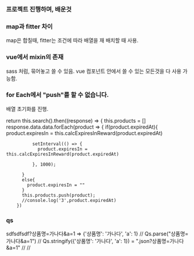 ### 프로젝트 진행하며, 배운것


### map과 fitter 차이 

map은 합칠때, fitter는 조건에 따라 배열을 재 배치할 때 사용. 

### vue에서 mixin의 존재 

sass 처럼, 묶어놓고 쓸 수 있음.
vue 컴포넌트 안에서 쓸 수 있는 모든것을 다 사용 가능함. 

### for Each에서 "push"를 할 수 없습니다.
배열 초기화를 진행. 

return this.search().then((response) => {
        this.products = []
        response.data.data.forEach(product => {
          if(product.expiredAt){
              product.expiresIn = this.calcExpiresInReward(product.expiredAt)
            
              setInterval(() => {
                product.expiresIn = this.calcExpiresInReward(product.expiredAt)
            
              }, 1000);
            
          }
          else{
            product.expiresIn = ""
          }
          this.products.push(product);
          //console.log('3',product.expiredAt)
        })
        


### qs

sdfsdfsdf?상품명=가나다&a=1 => {'상품명': '가나다', 'a': 1}
    // Qs.parse("상품명=가나다&a=1")
    // Qs.stringify({'상품명': '가나다', 'a': 1}) = ".json?상품명=가나다&a=1"
    // <product-gallery v-bind:eq="{상품명: [가나다, 마바사]}" v-bind:sort="{상품명: 'DESC'}"></product-gallery>
    // <product-gallery v-bind:query="{eq[상품명][]: 가나다, eq[상품명][]: 마바사}"></product-gallery>